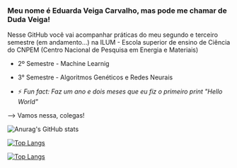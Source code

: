 ### Meu nome é Eduarda Veiga Carvalho, mas pode me chamar de Duda Veiga!

Nesse GitHub você vai acompanhar práticas do meu segundo e terceiro semestre (em andamento...) na ILUM - Escola superior de ensino de Ciência do CNPEM (Centro Nacional de Pesquisa em Energia e Materiais)

- 2º Semestre - Machine Learnig 
- 3° Semestre - Algoritmos Genéticos e Redes Neurais 

- ⚡ _Fun fact: Faz um ano e dois meses que eu fiz o primeiro print "Hello World"_


--> Vamos nessa, colegas!


![Anurag's GitHub stats](https://github-readme-stats.vercel.app/api?username=veigaeduarda&show_icons=true&theme=dark)

[![Top Langs](https://github-readme-stats.vercel.app/api/top-langs/?username=veigaeduarda&show_icons=true&theme=dark)](https://github.com/anuraghazra/github-readme-stats)

[![Top Langs](https://github-readme-stats.vercel.app/api/top-langs/?username=veigaeduarda&layout=compact&&show_icons=true&theme=dark)](https://github.com/anuraghazra/github-readme-stats)
